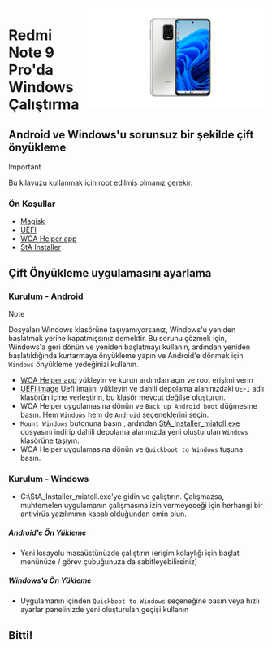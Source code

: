 <img align="right" src="https://github.com/Rubanoxd/Port-Windows-11-redmi-note-9_pro/blob/main/Miatoll.png" width="350" alt="Redmi Note 9 Pro Üzerinde Windows 11 Çalıştırma">


# Redmi Note 9 Pro'da Windows Çalıştırma

## Android ve Windows'u sorunsuz bir şekilde çift önyükleme
> [!IMPORTANT]
> Bu kılavuzu kullanmak için root edilmiş olmanız gerekir.

### Ön Koşullar
- [Magisk](https://github.com/topjohnwu/Magisk/releases/latest)
- [UEFI](https://github.com/Rubanoxd/Port-Windows-11-redmi-note-9_pro/releases/tag/UefiV3)
- [WOA Helper app](https://github.com/Rubanoxd/Port-Windows-11-redmi-note-9_pro/releases/download/dualboot/woahelper.apk)
- [StA Installer](https://github.com/Rubanoxd/Port-Windows-11-redmi-note-9_pro/releases/download/dualboot/StA_Installer_miatoll.exe)

## Çift Önyükleme uygulamasını ayarlama

### Kurulum - Android
> [!NOTE]
> Dosyaları Windows klasörüne taşıyamıyorsanız, Windows'u yeniden başlatmak yerine kapatmışsınız demektir. Bu sorunu çözmek için, Windows'a geri dönün ve yeniden başlatmayı kullanın, ardından yeniden başlatıldığında kurtarmaya önyükleme yapın ve Android'e dönmek için `Windows` önyükleme yedeğinizi kullanın.

- [WOA Helper app](https://github.com/Rubanoxd/Port-Windows-11-redmi-note-9_pro/releases/download/dualboot/woahelper.apk) yükleyin ve kurun ardından açın ve root erişimi verin
- [UEFI image](https://github.com/Rubanoxd/Port-Windows-11-redmi-note-9_pro/releases/tag/UefiV3) Uefi imajını yükleyin ve dahili depolama alanınızdaki `UEFI` adlı klasörün içine yerleştirin, bu klasör mevcut değilse oluşturun.
- WOA Helper uygulamasına dönün ve `Back up Android boot` düğmesine basın. Hem `Windows` hem de `Android` seçeneklerini seçin.
- `Mount Windows` butonuna basın , ardından  [StA_Installer_miatoll.exe](https://github.com/Rubanoxd/Port-Windows-11-redmi-note-9_pro/releases/download/dualboot/StA_Installer_miatoll.exe) dosyasını indirip dahili depolama alanınızda yeni oluşturulan `Windows` klasörüne taşıyın.
- WOA Helper uygulamasına dönün ve `Quickboot to Windows` tuşuna basın.

### Kurulum - Windows
- C:\StA_Installer_miatoll.exe'ye gidin ve çalıştırın. Çalışmazsa, muhtemelen uygulamanın çalışmasına izin vermeyeceği için herhangi bir antivirüs yazılımının kapalı olduğundan emin olun.


##### Android'e Ön Yükleme
  - Yeni kısayolu masaüstünüzde çalıştırın (erişim kolaylığı için başlat menünüze / görev çubuğunuza da sabitleyebilirsiniz)

##### Windows'a Ön Yükleme
  - Uygulamanın içinden `Quickboot to Windows` seçeneğine basın veya hızlı ayarlar panelinizde yeni oluşturulan geçişi kullanın
  
## Bitti!